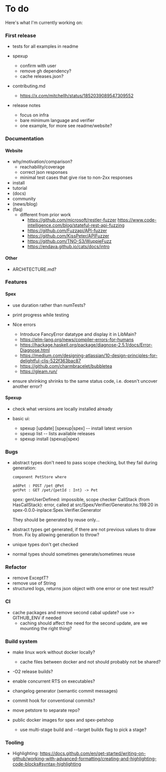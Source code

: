 # To do

Here's what I'm currently working on:

### First release

- tests for all examples in readme
- spexup 
  + confirm with user
  + remove gh dependency?
  + cache releases.json?
- contributing.md
  + https://x.com/mitchellh/status/1852039089547309552

- release notes
  + focus on infra
  + bare minimum language and verifier
  + one example, for more see readme/website?

### Documentation

#### Website

+ why/motivation/comparison?
  * reachability/coverage
  * correct json responses
  * minimal test cases that give rise to non-2xx responses
+ install
+ tutorial
+ (docs)
+ community
+ (news/blog)
+ (faq)
  * different from prior work
    - https://github.com/microsoft/restler-fuzzer
      https://www.code-intelligence.com/blog/stateful-rest-api-fuzzing
    - https://github.com/Fuzzapi/API-fuzzer
    - https://github.com/KissPeter/APIFuzzer
    - https://github.com/TNO-S3/WuppieFuzz
    - https://endava.github.io/cats/docs/intro

#### Other

- ARCHITECTURE.md?

### Features

#### Spex
- use duration rather than numTests?
- print progress while testing

- Nice errors
  + Introduce FancyError datatype and display it in LibMain?
  + https://elm-lang.org/news/compiler-errors-for-humans
  + https://hackage.haskell.org/package/diagnose-2.5.1/docs/Error-Diagnose.html
  + https://medium.com/designing-atlassian/10-design-principles-for-delightful-clis-522f363bac87
  + https://github.com/charmbracelet/bubbletea
  + https://gleam.run/

- ensure shrinking shrinks to the same status code, i.e. doesn't uncover
  another error?

#### Spexup

- check what versions are locally installed already

- basic ui:
  + spexup [update] [spexup|spex] -- install latest version
  + spexup list -- lists available releases
  + spexup install (spexup|spex) <version>

### Bugs

- abstract types don't need to pass scope checking, but they fail during generation:

    ```
    component PetStore where
    
    addPet : POST /pet @Pet
    getPet : GET /pet/{petId : Int} -> Pet
    ```

    spex: genUserDefined: impossible, scope checker
    CallStack (from HasCallStack):
      error, called at src/Spex/Verifier/Generator.hs:198:20 in spex-0.0.0-inplace:Spex.Verifier.Generator

  They should be generated by reuse only...

- abstract types get generated, if there are not previous values to draw from.
  Fix by allowing generation to throw?
- unique types don't get checked
- normal types should sometimes generate/sometimes reuse

### Refactor

- remove ExceptT?
- remove use of String
- structured logs, returns json object with one error or one test result?

### CI

- cache packages and remove second cabal update? use >> GITHUB_ENV if needed
  + caching should affect the need for the second update, are we mounting the right thing?

### Build system

- make linux work without docker locally?
  + cache files between docker and not should probably not be shared?

- -O2 release builds?
- enable concurrent RTS on executables?
- changelog generator (semantic commit messages)
- commit hook for conventional commits?
- move petstore to separate repo?
- public docker images for spex and spex-petshop
  + use multi-stage build and --target buildx flag to pick a stage?

### Tooling

- Highlighting: https://docs.github.com/en/get-started/writing-on-github/working-with-advanced-formatting/creating-and-highlighting-code-blocks#syntax-highlighting


